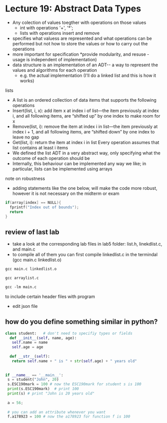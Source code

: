 # Lecture 19: Abstract Data Types
* Any colection of values toegther with operations on those values
  * int with operations '+', '*';
  * lists with operations insert and remove
* specifies what valuess are represented and what operations can be performed but not how to store the values or how to carry out the operations
* more important for specification *provide modularity, and resuse - usage is independent of implementation)
* data structure is an implementation of an ADT-- a way to represent the values and algorithms for each operation
  * e.g. the actual implementation (I'll do a linked list and this is how it works)

lists
* A list is an ordered collection of data items that supports the
following operations
* Insert(list, i, x): add item x at index i of list—the item
previously at index i, and all following items, are “shifted up”
by one index to make room for x
* Remove(list, i): remove the item at index i in list—the item
previously at index i + 1, and all following items, are “shifted
down” by one index to leave no gap
* Get(list, i): return the item at index i in list
Every operation assumes that list contains at least i items
* We defined the list ADT in a very abstract way, only
specifying what the outcome of each operation should be
* Internally, this behaviour can be implemented any way we like;
in particular, lists can be implemented using arrays


note on robustness
* adding statements like the one below, will make the code more robust, however it is not necessary on the midterm or exam
```C
if(array[index] == NULL){
  fprintf("Index out of bounds");
  return
}
```

## review of last lab
* take a look at the corresponding lab files in lab5 folder: list.h, linekdlist.c, and main.c
* to compile all of them you can first compile linkedlist.c in the termindal (gcc main.c linkedlist.o)

```txt
gcc main.c linkedlist.o

gcc arraylist.c

gcc -lm main.c
```

to include certain header files with program
* edit json file


## how do you define something similar in python?

```python
class student:   # don't need to specifiy types or fields
  def __init__(self, name, age):
   self.name = name
   self.age = age
   
  def __str__(self):
   return self.name + " is " + str(self.age) + " years old"
   
  
if __name__ == '__main__':
 s = student("John", 20)
 s.ESC190mark = 100 # now the ESC190mark for student s is 100
 print(s.ESC190mark)  # print 100
 print(s) # print "John is 20 years old"
 
 a = 56;
 
 # you can add an attribute whenever you want
 f.a178923 = 100 # now the a178923 for function f is 100
 
```

 


